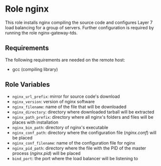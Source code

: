 Role nginx
=========

This role installs nginx compiling the source code and configures Layer 7 load balancing for a group of servers. Further configuration is required by running the role nginx-gateway-tds.

Requirements
------------

The following requirements are needed on the remote host:

* gcc (compiling library) 

Role Variables
--------------

* `nginx_url_prefix`: mirror for source code's download
* `nginx_version`: version of nginx software
* `nginx_filename`: name of the file that will be downloaded
* `nginx_directory`: directory where downloaded tarball will be extracted
* `nginx_path_prefix`: directory where all nginx's folders and files will be places with installation
* `nginx_bin_path`: directory of nginx's executable
* `nginx_conf_path`: directory where the configuration file (*nginx.conf*) will be placed
* `nginx_conf_filename`: name of the configuration file for nginx
* `nginx_pid_path`: directory where the file with the PID of the master process (*nginx.pid*) will be placed
* `bind_port`: the port where the load balancer will be listening to 

